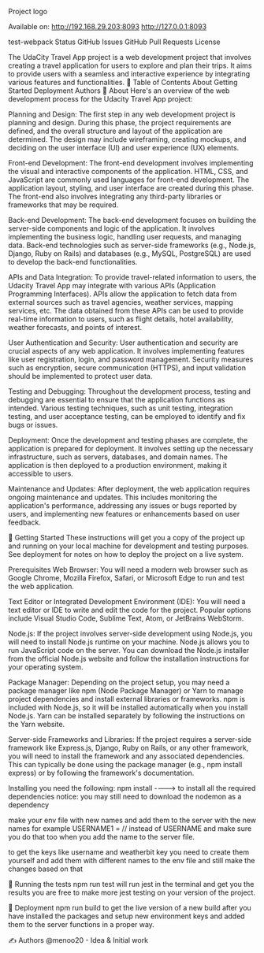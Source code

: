 Project logo





Available on:
  http://192.168.29.203:8093
  http://127.0.0.1:8093


test-webpack
Status GitHub Issues GitHub Pull Requests License

The UdaCity Travel App project is a web development project that involves creating a travel application for users to explore and plan their trips. It aims to provide users with a seamless and interactive experience by integrating various features and functionalities.
📝 Table of Contents
About
Getting Started
Deployment
Authors
🧐 About
Here's an overview of the web development process for the Udacity Travel App project:

Planning and Design: The first step in any web development project is planning and design. During this phase, the project requirements are defined, and the overall structure and layout of the application are determined. The design may include wireframing, creating mockups, and deciding on the user interface (UI) and user experience (UX) elements.

Front-end Development: The front-end development involves implementing the visual and interactive components of the application. HTML, CSS, and JavaScript are commonly used languages for front-end development. The application layout, styling, and user interface are created during this phase. The front-end also involves integrating any third-party libraries or frameworks that may be required.

Back-end Development: The back-end development focuses on building the server-side components and logic of the application. It involves implementing the business logic, handling user requests, and managing data. Back-end technologies such as server-side frameworks (e.g., Node.js, Django, Ruby on Rails) and databases (e.g., MySQL, PostgreSQL) are used to develop the back-end functionalities.

APIs and Data Integration: To provide travel-related information to users, the Udacity Travel App may integrate with various APIs (Application Programming Interfaces). APIs allow the application to fetch data from external sources such as travel agencies, weather services, mapping services, etc. The data obtained from these APIs can be used to provide real-time information to users, such as flight details, hotel availability, weather forecasts, and points of interest.

User Authentication and Security: User authentication and security are crucial aspects of any web application. It involves implementing features like user registration, login, and password management. Security measures such as encryption, secure communication (HTTPS), and input validation should be implemented to protect user data.

Testing and Debugging: Throughout the development process, testing and debugging are essential to ensure that the application functions as intended. Various testing techniques, such as unit testing, integration testing, and user acceptance testing, can be employed to identify and fix bugs or issues.

Deployment: Once the development and testing phases are complete, the application is prepared for deployment. It involves setting up the necessary infrastructure, such as servers, databases, and domain names. The application is then deployed to a production environment, making it accessible to users.

Maintenance and Updates: After deployment, the web application requires ongoing maintenance and updates. This includes monitoring the application's performance, addressing any issues or bugs reported by users, and implementing new features or enhancements based on user feedback.

🏁 Getting Started
These instructions will get you a copy of the project up and running on your local machine for development and testing purposes. See deployment for notes on how to deploy the project on a live system.

Prerequisites
Web Browser: You will need a modern web browser such as Google Chrome, Mozilla Firefox, Safari, or Microsoft Edge to run and test the web application.

Text Editor or Integrated Development Environment (IDE): You will need a text editor or IDE to write and edit the code for the project. Popular options include Visual Studio Code, Sublime Text, Atom, or JetBrains WebStorm.

Node.js: If the project involves server-side development using Node.js, you will need to install Node.js runtime on your machine. Node.js allows you to run JavaScript code on the server. You can download the Node.js installer from the official Node.js website and follow the installation instructions for your operating system.

Package Manager: Depending on the project setup, you may need a package manager like npm (Node Package Manager) or Yarn to manage project dependencies and install external libraries or frameworks. npm is included with Node.js, so it will be installed automatically when you install Node.js. Yarn can be installed separately by following the instructions on the Yarn website.

Server-side Frameworks and Libraries: If the project requires a server-side framework like Express.js, Django, Ruby on Rails, or any other framework, you will need to install the framework and any associated dependencies. This can typically be done using the package manager (e.g., npm install express) or by following the framework's documentation.

Installing
you need the following: npm install ----> to install all the required dependencies notice: you may still need to download the nodemon as a dependency

make your env file with new names and add them to the server with the new names for example USERNAME1 = // instead of USERNAME and make sure you do that too when you add the name to the server file.

to get the keys like username and weatherbit key you need to create them yourself and add them with different names to the env file and still make the changes based on that

🔧 Running the tests
npm run test will run jest in the terminal and get you the results you are free to make more jest testing on your version of the project.

🚀 Deployment
npm run build to get the live version of a new build after you have installed the packages and setup new environment keys and added them to the server functions in a proper way.

✍️ Authors
@menoo20 - Idea & Initial work